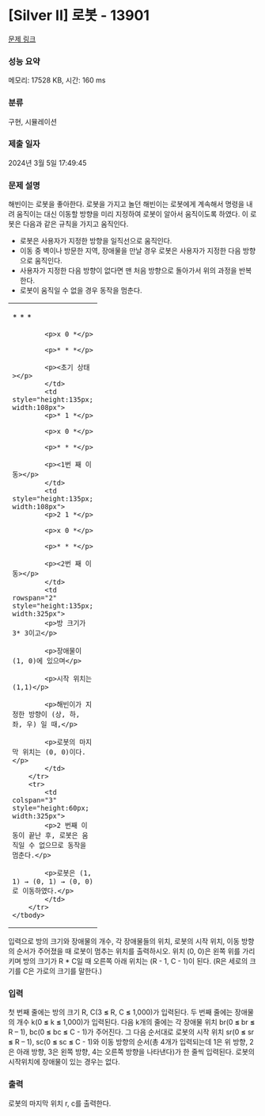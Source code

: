 # [Silver II] 로봇 - 13901 

[문제 링크](https://www.acmicpc.net/problem/13901) 

### 성능 요약

메모리: 17528 KB, 시간: 160 ms

### 분류

구현, 시뮬레이션

### 제출 일자

2024년 3월 5일 17:49:45

### 문제 설명

<p>해빈이는 로봇을 좋아한다. 로봇을 가지고 놀던 해빈이는 로봇에게 계속해서 명령을 내려 움직이는 대신 이동할 방향을 미리 지정하여 로봇이 알아서 움직이도록 하였다.  이 로봇은 다음과 같은 규칙을 가지고 움직인다.</p>

<ul>
	<li>로봇은 사용자가 지정한 방향을 일직선으로 움직인다.</li>
	<li>이동 중 벽이나 방문한 지역, 장애물을 만날 경우 로봇은 사용자가 지정한 다음 방향으로 움직인다.</li>
	<li>사용자가 지정한 다음 방향이 없다면 맨 처음 방향으로 돌아가서 위의 과정을 반복한다.</li>
	<li>로봇이 움직일 수 없을 경우 동작을 멈춘다. </li>
</ul>

<table class="table table-bordered">
	<tbody>
		<tr>
			<td style="height:135px; width:108px">
			<p>* * *</p>

			<p>x 0 *</p>

			<p>* * *</p>

			<p><초기 상태></p>
			</td>
			<td style="height:135px; width:108px">
			<p>* 1 *</p>

			<p>x 0 *</p>

			<p>* * *</p>

			<p><1번 째 이동></p>
			</td>
			<td style="height:135px; width:108px">
			<p>2 1 *</p>

			<p>x 0 *</p>

			<p>* * *</p>

			<p><2번 째 이동></p>
			</td>
			<td rowspan="2" style="height:135px; width:325px">
			<p>방 크기가 3* 3이고</p>

			<p>장애물이 (1, 0)에 있으며</p>

			<p>시작 위치는 (1,1)</p>

			<p>해빈이가 지정한 방향이 (상, 하, 좌, 우) 일 때,</p>

			<p>로봇의 마지막 위치는 (0, 0)이다.</p>
			</td>
		</tr>
		<tr>
			<td colspan="3" style="height:60px; width:325px">
			<p>2 번째 이동이 끝난 후, 로봇은 움직일 수 없으므로 동작을 멈춘다.</p>

			<p>로봇은 (1, 1) → (0, 1) → (0, 0)로 이동하였다.</p>
			</td>
		</tr>
	</tbody>
</table>

<p>입력으로 방의 크기와 장애물의 개수, 각 장애물들의 위치, 로봇의 시작 위치, 이동 방향의 순서가 주어졌을 때 로봇이 멈추는 위치를 출력하시오. 위치 (0, 0)은 왼쪽 위를 가리키며 방의 크기가 R * C일 때 오른쪽 아래 위치는 (R - 1, C - 1)이 된다. (R은 세로의 크기를 C은 가로의 크기를 말한다.)</p>

### 입력 

 <p>첫 번째 줄에는 방의 크기 R, C(3 <strong>≤</strong> R, C <strong>≤</strong> 1,000)가 입력된다. 두 번째 줄에는 장애물의 개수 k(0 <strong>≤</strong> k <strong>≤</strong> 1,000)가 입력된다. 다음 k개의 줄에는 각 장애물 위치 br(0 <strong>≤ </strong>br <strong>≤</strong> R – 1), bc(0 <strong>≤</strong> bc <strong>≤</strong> C - 1)가 주어진다. 그 다음 순서대로 로봇의 시작 위치 sr(0 <strong>≤</strong> sr <strong>≤</strong> R – 1), sc(0 <strong>≤</strong> sc <strong>≤</strong> C - 1)와 이동 방향의 순서(총 4개가 입력되는데 1은 위 방향, 2은 아래 방향, 3은 왼쪽 방향, 4는 오른쪽 방향을 나타낸다)가 한 줄씩 입력된다. 로봇의 시작위치에 장애물이 있는 경우는 없다.</p>

### 출력 

 <p>로봇의 마지막 위치 r, c를 출력한다.</p>


